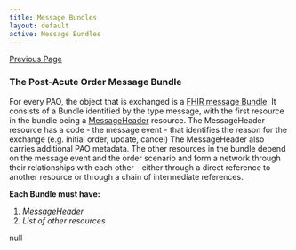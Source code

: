 ```yaml
---
title: Message Bundles
layout: default
active: Message Bundles
---
```


[Previous Page](Submission.html)

### The Post-Acute Order Message Bundle

<p>For every PAO, the object that is exchanged is a <a href="http://hl7.org/fhir/R4/bundle.html#message">FHIR message Bundle</a>. It consists of a Bundle identified by the type message, with the first resource in the bundle being a <a href="http://hl7.org/fhir/R4/messageheader.html">MessageHeader</a> resource. The MessageHeader resource has a code - the message event - that identifies the reason for the exchange (e.g. initial order, update, cancel)  The MessageHeader also carries additional PAO  metadata. The other resources in the bundle depend on the message event and the order scenario and form a network through their relationships with each other - either through a direct reference to another resource or through a chain of intermediate references.</p>

<p><strong>Each Bundle must have:</strong></p>

<ol>
  <li><em>MessageHeader</em></li>
  <li><em>List of other resources</em></li>
</ol>null